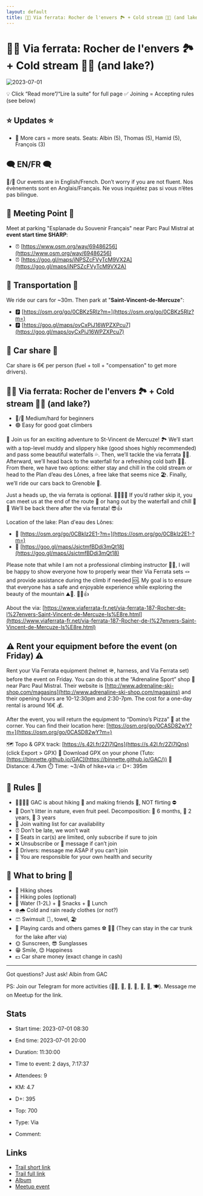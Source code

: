 ```yaml
---
layout: default
title: 🧗🔵 Via ferrata: Rocher de l'envers 🏞️ + Cold stream 🥶🐠 (and lake?)
---
```


# 🧗🔵 Via ferrata: Rocher de l'envers 🏞️ + Cold stream 🥶🐠 (and lake?)

![2023-07-01](/Stats/img/orig/2023-07-01.jpg)

💡 Click “Read more”/“Lire la suite” for full page ✅ Joining = Accepting rules (see below)

## ⭐ Updates ⭐

* 📅 More cars = more seats. Seats: Albin (5), Thomas (5), Hamid (5), François (3)

## 🗨️ EN/FR 🗨️
🦅/🐓 Our events are in English/French. Don’t worry if you are not fluent. Nos évènements sont en Anglais/Français. Ne vous inquiétez pas si vous n’êtes pas bilingue.

## 📍 Meeting Point 📍
Meet at parking "Esplanade du Souvenir Français" near Parc Paul Mistral at **event start time SHARP**:

* ⏰ [https://www.osm.org/way/69486256](https://www.osm.org/way/69486256)
* ⏰ [https://goo.gl/maps/iNPSZcFVyTcM9VX2A](https://goo.gl/maps/iNPSZcFVyTcM9VX2A)

## 🚗 Transportation 🚗
We ride our cars for \~30m. Then park at "**Saint-Vincent-de-Mercuze**":

* 🅿️ [https://osm.org/go/0CBKz5Rlz?m=](https://osm.org/go/0CBKz5Rlz?m=)
* 🅿️ [https://goo.gl/maps/oyCxPiJ16WPZXPcu7](https://goo.gl/maps/oyCxPiJ16WPZXPcu7)

## 🚗 Car share 🚗
Car share is 6€ per person (fuel + toll + "compensation" to get more drivers).

## 🧗🔵 Via ferrata: Rocher de l'envers 🏞️ + Cold stream 🥶🐠 (and lake?)

* 🔵/🔴 Medium/hard for beginners
* 🟢 Easy for good goat climbers

🚗 Join us for an exciting adventure to St-Vincent de Mercuze! 🏞️ We’ll start with a top-level muddy and slippery hike (good shoes highly recommended) and pass some beautiful waterfalls 💦. Then, we’ll tackle the via ferrata 🧗‍♀️. Afterward, we’ll head back to the waterfall for a refreshing cold bath 🏊‍♂️. From there, we have two options: either stay and chill in the cold stream or head to the Plan d’eau des Lônes, a free lake that seems nice 🏖️. Finally, we’ll ride our cars back to Grenoble 🚗.

Just a heads up, the via ferrata is optional. 🧗‍♀️🧗‍♂️ If you’d rather skip it, you can meet us at the end of the route 📍 or hang out by the waterfall and chill 🌊💦 We’ll be back there after the via ferrata! 😎👍

Location of the lake: Plan d'eau des Lônes:

* 🌊 [https://osm.org/go/0CBkIz2E1-?m=](https://osm.org/go/0CBkIz2E1-?m=)
* 🌊 [https://goo.gl/maps/JsictmfBDdi3mQt18](https://goo.gl/maps/JsictmfBDdi3mQt18)

Please note that while I am not a professional climbing instructor 🧗‍♂️, I will be happy to show everyone how to properly wear their Via Ferrata sets 🪢 and provide assistance during the climb if needed 🆘. My goal is to ensure that everyone has a safe and enjoyable experience while exploring the beauty of the mountain ⛰️👀. 🧗‍♀️👍

About the via: [https://www.viaferrata-fr.net/via-ferrata-187-Rocher-de-l%27envers-Saint-Vincent-de-Mercuze-Is%E8re.html](https://www.viaferrata-fr.net/via-ferrata-187-Rocher-de-l%27envers-Saint-Vincent-de-Mercuze-Is%E8re.html)

## ⚠️ Rent your equipment before the event (on Friday) ⚠️
Rent your Via Ferrata equipment (helmet 🪖, harness, and Via Ferrata set) before the event on Friday. You can do this at the “Adrenaline Sport” shop 🏬 near Parc Paul Mistral. Their website is [http://www.adrenaline-ski-shop.com/magasins](http://www.adrenaline-ski-shop.com/magasins) and their opening hours are 10-12:30pm and 2:30-7pm. The cost for a one-day rental is around 16€ 💰.

After the event, you will return the equipment to “Domino’s Pizza” 🍕 at the corner. You can find their location here: [https://osm.org/go/0CASD82wY?m=](https://osm.org/go/0CASD82wY?m=)

🗺️ Topo & GPX track: [https://s.42l.fr/2ZI7lQns](https://s.42l.fr/2ZI7lQns) (click Export > GPX)
📲 Download GPX on your phone (Tuto: [https://binnette.github.io/GAC](https://binnette.github.io/GAC/))
📏 Distance: 4.7km
⏱️ Time: \~3/4h of hike+via
📈 D+: 395m

## 📜 Rules 📜

* 🚶‍♀️🚶‍♂️ GAC is about hiking 🥾 and making friends 🤗, NOT flirting ⛔
* 🚮 Don't litter in nature, even fruit peel. Decomposition: 🍊 6 months, 🍌 2 years, 🥚 3 years
* 🚗 Join waiting list for car availability
* ⏰ Don’t be late, we won’t wait
* 💺 Seats in car(s) are limited, only subscribe if sure to join
* ❌ Unsubscribe or 💬 message if can’t join
* 🚗 Drivers: message me ASAP if you can’t join
* 💟 You are responsible for your own health and security

## 🎒 What to bring 🎒

* 🥾 Hiking shoes
* 🥢 Hiking poles (optional)
* 🧃 Water (1-2L) + 🍫 Snacks + 🥗 Lunch
* ❄️🌧️ Cold and rain ready clothes (or not?)
* 🩳 Swimsuit 🩱, towel, 🏖
* 🎲 Playing cards and others games ⚽ 🥏🏸
(They can stay in the car trunk for the lake after via)
* 🌞 Sunscreen, 😎 Sunglasses
* 😁 Smile, 😊 Happiness
* 💵 Car share money (exact change in cash)

***

Got questions? Just ask!
Albin from GAC

PS: Join our Telegram for more activities (🧗‍♀️, 🏓, 🎳, 🎲, 🎥, 🎵, 🍽️). Message me on Meetup for the link.

## Stats

- Start time: 2023-07-01 08:30
- End time: 2023-07-01 20:00
- Duration: 11:30:00
- Time to event: 2 days, 7:17:37
- Attendees: 9

- KM: 4.7
- D+: 395
- Top: 700
- Type: Via
- Comment: 

## Links

- [Trail short link](https://s.42l.fr/2ZI7lQns)
- [Trail full link]()
- [Album](https://binnette.github.io/GacImg2023/2023-07-01-🧗🔵-Via-ferrata-Rocher-de-lenvers-🏞️-Cold-stream-🥶🐠-and-lake?.html)
- [Meetup event](https://www.meetup.com/grenoble-adventure-club-english-french/events/294484576/)
